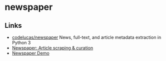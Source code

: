 #  newspaper

## Links

- [codelucas/newspaper](https://github.com/codelucas/newspaper) News, full-text, and article metadata extraction in Python 3
- [Newspaper: Article scraping & curation](http://newspaper.readthedocs.org/en/latest/)
- [Newspaper Demo](http://newspaper-demo.herokuapp.com/)

